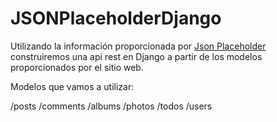 # JSONPlaceholderDjango

Utilizando la información proporcionada por [Json Placeholder]( https://jsonplaceholder.typicode.com/) construiremos una api rest en Django a partir de los modelos proporcionados por el sitio web.

Modelos que vamos a utilizar:

/posts
/comments
/albums
/photos
/todos
/users
